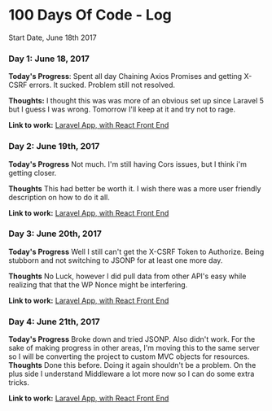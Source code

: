# 100 Days Of Code - Log

Start Date, June 18th 2017

### Day 1: June 18, 2017 

**Today's Progress**: Spent all day Chaining Axios Promises and getting X-CSRF errors. It sucked. Problem still not resolved.

**Thoughts:** I thought this was was more of an obvious set up since Laravel 5 but I guess I was wrong. Tomorrow I'll keep at it and try not to rage.

**Link to work:** [Laravel App, with React Front End](https://github.com/boylecreations/RESTLaravel)

### Day 2: June 19th, 2017

**Today's Progress** Not much. I'm still having Cors issues, but I think i'm getting closer.

**Thoughts** This had better be worth it. I wish there was a more user friendly description on how to do it all.

**Link to work:** [Laravel App, with React Front End](https://github.com/boylecreations/RESTLaravel)

### Day 3: June 20th, 2017

**Today's Progress** Well I still can't get the X-CSRF Token to Authorize. Being stubborn and not switching to JSONP for at least one more day.

**Thoughts** No Luck, however I did pull data from other API's easy while realizing that that the WP Nonce might be interfering.

**Link to work:** [Laravel App, with React Front End](https://github.com/boylecreations/RESTLaravel)

### Day 4: June 21th, 2017

**Today's Progress** Broke down and tried JSONP. Also didn't work. For the sake of making progress in other areas, I'm moving this to the same server so I will be converting the project to custom MVC objects for resources.
**Thoughts** Done this before. Doing it again shouldn't be a problem. On the plus side I understand Middleware a lot more now so I can do some extra tricks.

**Link to work:** [Laravel App, with React Front End](https://github.com/boylecreations/RESTLaravel)
